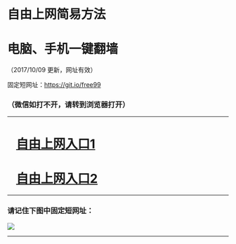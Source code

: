 ﻿# 自由上网简易方法

# 电脑、手机一键翻墙

（2017/10/09 更新，网址有效）

固定短网址：https://git.io/free99

### （微信如打不开，请转到浏览器打开）


***





# &nbsp;&nbsp; <a href="http://ft32018379.fwq-tz-1001.info/fwqtz01.html?t=100900123755 " target="_blank">自由上网入口1</a>
# &nbsp;&nbsp; <a href="http://ft196234938.fwq-tz-1002.info/fwqtz02.html?t=10090013517 " target="_blank">自由上网入口2</a>
***

### 请记住下图中固定短网址：

<img src="https://s3-us-west-2.amazonaws.com/fwq-1001/yjfq-20170905okok.png" /> 


***

